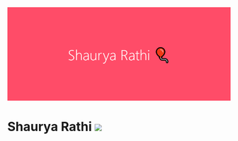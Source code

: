 <img src="banner.png">

# Shaurya Rathi <img src="https://raw.githubusercontent.com/MartinHeinz/MartinHeinz/master/wave.gif">
